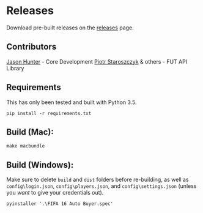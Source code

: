 # Releases
Download pre-built releases on the [releases](https://github.com/hunterjm/futgui/releases) page.

## Contributors
[Jason Hunter](https://github.com/hunterjm) - Core Development
[Piotr Staroszczyk](https://github.com/oczkers) & others - FUT API Library

## Requirements
This has only been tested and built with Python 3.5.
```
pip install -r requirements.txt
```

## Build (Mac):
```
make macbundle
```

## Build (Windows):
Make sure to delete `build` and `dist` folders before re-building, as well as `config\login.json`, `config\players.json`, and `config\settings.json` (unless you *want* to give your credentials out).
```
pyinstaller '.\FIFA 16 Auto Buyer.spec'
```
